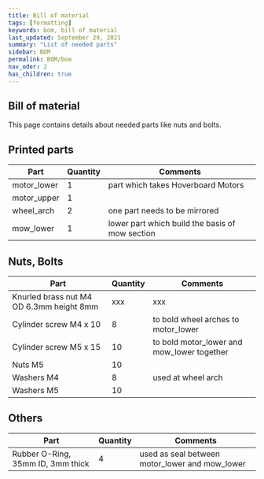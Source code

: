 ```yaml
---
title: Bill of material
tags: [formatting]
keywords: bom, bill of material
last_updated: September 29, 2021
summary: "List of needed parts"
sidebar: BOM
permalink: BOM/bom
nav_oder: 2
has_children: true
---
```


## Bill of material
This page contains details about needed parts like nuts and bolts.

## Printed parts

| Part | Quantity | Comments |
|-------|--------|---------|
| motor_lower | 1 | part which takes Hoverboard Motors|
| motor_upper | 1 | |
| wheel_arch | 2 | one part needs to be mirrored |
| mow_lower | 1 | lower part which build the basis of mow section |

## Nuts, Bolts

| Part | Quantity | Comments |
|-------|--------|---------|
| Knurled brass nut M4 OD 6.3mm height 8mm|xxx|xxx|
| Cylinder screw M4 x 10 | 8 | to bold wheel arches to motor_lower |
| Cylinder screw M5 x 15 | 10 | to bold motor_lower and mow_lower together | 
| Nuts M5 | 10 | |
| Washers M4 | 8 | used at wheel arch |
| Washers M5 | 10 | |

## Others

| Part | Quantity | Comments |
|-------|--------|---------|
| Rubber O-Ring, 35mm ID, 3mm thick | 4 | used as seal between motor_lower and mow_lower |
